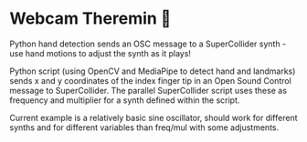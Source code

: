# Webcam Theremin 🎵
Python hand detection sends an OSC message to a SuperCollider synth - use hand motions to adjust the synth as it plays!

Python script (using OpenCV and MediaPipe to detect hand and landmarks) sends x and y coordinates of the index finger tip in an Open Sound Control message to SuperCollider. The parallel SuperCollider script uses these as frequency and multiplier for a synth defined within the script. 

Current example is a relatively basic sine oscillator, should work for different synths and for different variables than freq/mul with some adjustments.
